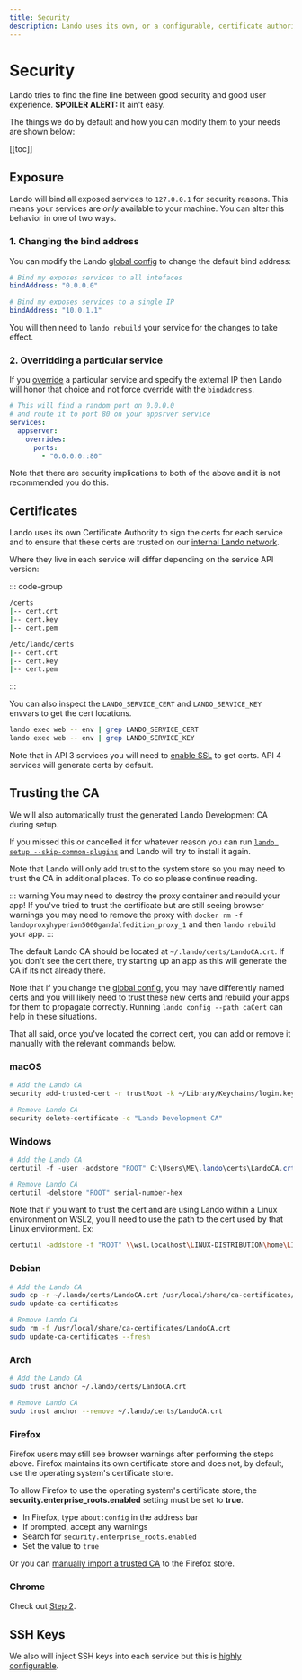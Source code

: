 ```yaml
---
title: Security
description: Lando uses its own, or a configurable, certificate authority to SSL/TLS secure all its local traffic, removing the need of local cert bypass flags or annoying browser warnings.
---
```


# Security

Lando tries to find the fine line between good security and good user experience. **SPOILER ALERT:** It ain't easy.

The things we do by default and how you can modify them to your needs are shown below:

[[toc]]

## Exposure

Lando will bind all exposed services to `127.0.0.1` for security reasons. This means your services are *only* available to your machine. You can alter this behavior in one of two ways.

### 1. Changing the bind address

You can modify the Lando [global config](./global.md) to change the default bind address:

```yaml
# Bind my exposes services to all intefaces
bindAddress: "0.0.0.0"
```

```yaml
# Bind my exposes services to a single IP
bindAddress: "10.0.1.1"
```

You will then need to `lando rebuild` your service for the changes to take effect.

### 2. Overridding a particular service

If you [override](./services/lando.md) a particular service and specify the external IP then Lando will honor that choice and not force override with the `bindAddress`.

```yaml
# This will find a random port on 0.0.0.0
# and route it to port 80 on your appsrver service
services:
  appserver:
    overrides:
      ports:
        - "0.0.0.0::80"
```

Note that there are security implications to both of the above and it is not recommended you do this.

## Certificates

Lando uses its own Certificate Authority to sign the certs for each service and to ensure that these certs are trusted on our [internal Lando network](./networking.md).

Where they live in each service will differ depending on the service API version:

::: code-group

```sh [API 3]
/certs
|-- cert.crt
|-- cert.key
|-- cert.pem
```

```sh [API 4]
/etc/lando/certs
|-- cert.crt
|-- cert.key
|-- cert.pem
```

:::

You can also inspect the `LANDO_SERVICE_CERT` and `LANDO_SERVICE_KEY` envvars to get the cert locations.

```sh
lando exec web -- env | grep LANDO_SERVICE_CERT
lando exec web -- env | grep LANDO_SERVICE_KEY
```

Note that in API 3 services you will need to [enable SSL](http://localhost:5173/core/v3/services/lando.html#ssl) to get certs. API 4 services will generate certs by default.

## Trusting the CA

We will also automatically trust the generated Lando Development CA during setup.

If you missed this or cancelled it for whatever reason you can run [`lando setup --skip-common-plugins`](https://docs.lando.dev/cli/setup.html) and Lando will try to install it again.

Note that Lando will only add trust to the system store so you may need to trust the CA in additional places. To do so please continue reading.

::: warning You may need to destroy the proxy container and rebuild your app!
If you've tried to trust the certificate but are still seeing browser warnings you may need to remove the proxy with `docker rm -f landoproxyhyperion5000gandalfedition_proxy_1` and then `lando rebuild` your app.
:::

The default Lando CA should be located at `~/.lando/certs/LandoCA.crt`. If you don't see the cert there, try starting up an app as this will generate the CA if its not already there.

Note that if you change the [global config](./global.md), you may have differently named certs and you will likely need to trust these new certs and rebuild your apps for them to propagate correctly. Running `lando config --path caCert` can help in these situations.

That all said, once you've located the correct cert, you can add or remove it manually with the relevant commands below.

### macOS

```zsh
# Add the Lando CA
security add-trusted-cert -r trustRoot -k ~/Library/Keychains/login.keychain-db ~/.lando/certs/LandoCA.crt

# Remove Lando CA
security delete-certificate -c "Lando Development CA"
```

### Windows

```powershell
# Add the Lando CA
certutil -f -user -addstore "ROOT" C:\Users\ME\.lando\certs\LandoCA.crt

# Remove Lando CA
certutil -delstore "ROOT" serial-number-hex
```

Note that if you want to trust the cert and are using Lando within a Linux environment on WSL2, you'll need to use the path to the cert used by that Linux environment. Ex:

```sh
certutil -addstore -f "ROOT" \\wsl.localhost\LINUX-DISTRIBUTION\home\LINUX-USER\.lando\certs\LandoCA.crt
```

### Debian

```sh
# Add the Lando CA
sudo cp -r ~/.lando/certs/LandoCA.crt /usr/local/share/ca-certificates/LandoCA.crt
sudo update-ca-certificates

# Remove Lando CA
sudo rm -f /usr/local/share/ca-certificates/LandoCA.crt
sudo update-ca-certificates --fresh
```

### Arch

```sh
# Add the Lando CA
sudo trust anchor ~/.lando/certs/LandoCA.crt

# Remove Lando CA
sudo trust anchor --remove ~/.lando/certs/LandoCA.crt
```

### Firefox

Firefox users may still see browser warnings after performing the steps above. Firefox maintains its own certificate store and does not, by default, use the operating system's certificate store.

To allow Firefox to use the operating system's certificate store, the **security.enterprise_roots.enabled** setting must be set to **true**.

* In Firefox, type `about:config` in the address bar
* If prompted, accept any warnings
* Search for `security.enterprise_roots.enabled`
* Set the value to `true`

Or you can [manually import a trusted CA](https://support.mozilla.org/en-US/kb/setting-certificate-authorities-firefox) to the Firefox store.

### Chrome

Check out [Step 2](https://support.google.com/chrome/a/answer/6342302?hl=en).

## SSH Keys

We also will inject SSH keys into each service but this is [highly configurable](./ssh.md).
